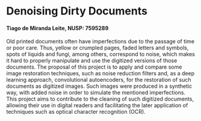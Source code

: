 # Denoising Dirty Documents
#### Tiago de Miranda Leite, NUSP: 7595289

Old printed documents often have imperfections due to the passage of time or poor care. Thus, yellow or crumpled pages, faded letters and symbols, spots of liquids and fungi, among others, correspond to noise, which makes it hard to properly manipulate and use the digitized versions of those documents. The proposal of this project is to apply and compare some image restoration techniques, such as noise reduction filters and, as a deep learning approach, convolutional autoencoders, for the restoration of such documents as digitized images. Such images were produced in a synthetic way, with added noise in order to simulate the mentioned imperfections. This project aims to contribute to the cleaning of such digitized documents, allowing their use in digital readers and facilitating the later application of techniques such as optical character recognition (OCR).
